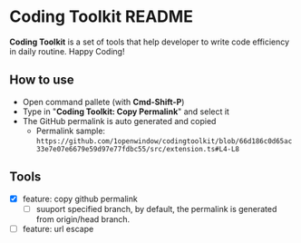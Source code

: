 # Coding Toolkit README

**Coding Toolkit** is a set of tools that help developer to write code efficiency in daily routine. Happy Coding!

## How to use
- Open command pallete (with **Cmd-Shift-P**)
- Type in "**Coding Toolkit: Copy Permalink**" and select it
- The GitHub permalink is auto generated and copied
  - Permalink sample: `https://github.com/1openwindow/codingtoolkit/blob/66d186c0d65ac33e7e07e6679e59d97e77fdbc55/src/extension.ts#L4-L8`
## Tools
- [x] feature: copy github permalink
  - [ ] suuport specified branch, by default, the permalink is generated from origin/head branch.
- [ ] feature: url escape
